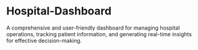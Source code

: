 # Hospital-Dashboard <br>
A comprehensive and user-friendly dashboard for managing hospital operations, tracking patient information, and generating real-time insights for effective decision-making. 
